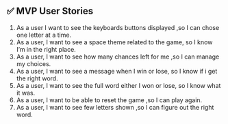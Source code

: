 ## ✅ MVP User Stories

1. As a user I want to see the keyboards buttons displayed ,so I can chose one letter at a time.
2. As a user, I want to see a space theme related to the game, so I know I’m in the right place.
3. As a user, I want to see how many chances left for me ,so I can manage my choices.
4. As a user, I want to see a message when I win or lose, so I know if i get the right word.
5. As a user, I want to see the full word either I won or lose, so I know what it was.
6. As a user, I want to be able to reset the game ,so I can play again.
7. As a user, I want to see few letters shown ,so I can figure out the right word.